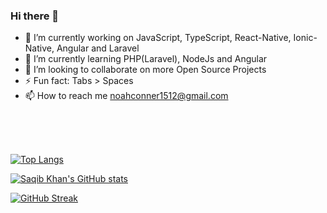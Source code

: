### Hi there 👋

- 🔭 I’m currently working on JavaScript, TypeScript, React-Native, Ionic-Native, Angular and Laravel
- 🌱 I’m currently learning PHP(Laravel), NodeJs and Angular
- 👯 I’m looking to collaborate on more Open Source Projects
- ⚡ Fun fact: Tabs > Spaces
- 📫 How to reach me noahconner1512@gmail.com

<br/>
<br/>
<br/>

[![Top Langs](https://github-readme-stats.vercel.app/api/top-langs/?username=NoahConner&show_icons=true&theme=tokyonight)](https://github.com/anuraghazra/github-readme-stats)


[![Saqib Khan's GitHub stats](https://github-readme-stats.vercel.app/api?username=NoahConner&show_icons=true&theme=tokyonight)](https://github.com/anuraghazra/github-readme-stats)


[![GitHub Streak](https://github-readme-streak-stats.herokuapp.com?user=NoahConner&theme=tokyonight&date_format=M%20j%5B%2C%20Y%5D&fire=DD2727)](https://git.io/streak-stats)

<!--
**NoahConner/NoahConner** is a ✨ _special_ ✨ repository because its `README.md` (this file) appears on your GitHub profile.

Here are some ideas to get you started:

- 🔭 I’m currently working on ...
- 🌱 I’m currently learning ...
- 👯 I’m looking to collaborate on ...
- 🤔 I’m looking for help with ...
- 💬 Ask me about ...
- 📫 How to reach me: ...
- 😄 Pronouns: ...
- ⚡ Fun fact: ...
-->
